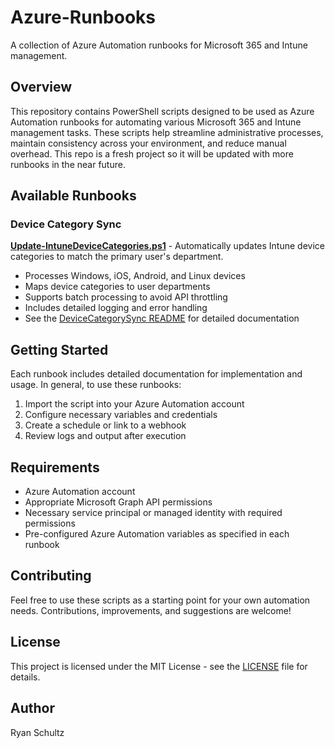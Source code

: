 # Azure-Runbooks

A collection of Azure Automation runbooks for Microsoft 365 and Intune management.

## Overview

This repository contains PowerShell scripts designed to be used as Azure Automation runbooks for automating various Microsoft 365 and Intune management tasks. These scripts help streamline administrative processes, maintain consistency across your environment, and reduce manual overhead. This repo is a fresh project so it will be updated with more runbooks in the near future.

## Available Runbooks

### Device Category Sync

**[Update-IntuneDeviceCategories.ps1](DeviceCategorySync/Update-IntuneDeviceCategories.ps1)** - Automatically updates Intune device categories to match the primary user's department.

- Processes Windows, iOS, Android, and Linux devices
- Maps device categories to user departments
- Supports batch processing to avoid API throttling
- Includes detailed logging and error handling
- See the [DeviceCategorySync README](DeviceCategorySync/README.md) for detailed documentation

## Getting Started

Each runbook includes detailed documentation for implementation and usage. In general, to use these runbooks:

1. Import the script into your Azure Automation account
2. Configure necessary variables and credentials
3. Create a schedule or link to a webhook
4. Review logs and output after execution

## Requirements

- Azure Automation account
- Appropriate Microsoft Graph API permissions
- Necessary service principal or managed identity with required permissions
- Pre-configured Azure Automation variables as specified in each runbook

## Contributing

Feel free to use these scripts as a starting point for your own automation needs. Contributions, improvements, and suggestions are welcome!

## License

This project is licensed under the MIT License - see the [LICENSE](LICENSE) file for details.

## Author

Ryan Schultz
